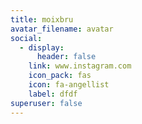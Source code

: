 ```yaml
---
title: moixbru
avatar_filename: avatar
social:
  - display:
      header: false
    link: www.instagram.com
    icon_pack: fas
    icon: fa-angellist
    label: dfdf
superuser: false
---
```

